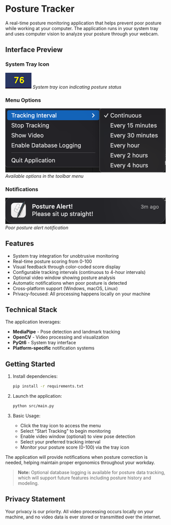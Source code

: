 # Posture Tracker

A real-time posture monitoring application that helps prevent poor posture while working at your computer. The application runs in your system tray and uses computer vision to analyze your posture through your webcam.

## Interface Preview

### System Tray Icon
![Toolbar Icon](static/toolbar_icon.png)
*System tray icon indicating posture status*

### Menu Options
![Toolbar Menu](static/toolbar_options.png)
*Available options in the toolbar menu*

### Notifications
![Notification](static/notification.png)
*Poor posture alert notification*

## Features

- System tray integration for unobtrusive monitoring
- Real-time posture scoring from 0-100
- Visual feedback through color-coded score display
- Configurable tracking intervals (continuous to 4-hour intervals)
- Optional video window showing posture analysis
- Automatic notifications when poor posture is detected
- Cross-platform support (Windows, macOS, Linux)
- Privacy-focused: All processing happens locally on your machine

## Technical Stack

The application leverages:
- **MediaPipe** - Pose detection and landmark tracking
- **OpenCV** - Video processing and visualization
- **PyQt6** - System tray interface
- **Platform-specific** notification systems

## Getting Started

1. Install dependencies:
   ```bash
   pip install -r requirements.txt
   ```

2. Launch the application:
   ```bash
   python src/main.py
   ```

3. Basic Usage:
   - Click the tray icon to access the menu
   - Select "Start Tracking" to begin monitoring
   - Enable video window (optional) to view pose detection
   - Select your preferred tracking interval
   - Monitor your posture score (0-100) via the tray icon

The application will provide notifications when posture correction is needed, helping maintain proper ergonomics throughout your workday.

> **Note:** Optional database logging is available for posture data tracking, which will support future features including posture history and modeling.

## Privacy Statement

Your privacy is our priority. All video processing occurs locally on your machine, and no video data is ever stored or transmitted over the internet.
